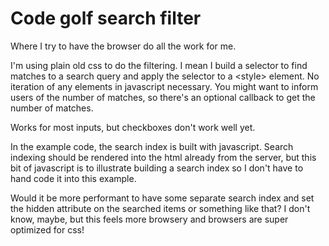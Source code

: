 # Code golf search filter

Where I try to have the browser do all the work for me.

I'm using plain old css to do the filtering. I mean I build a selector to find matches to a search query and apply the selector to a &lt;style&gt; element. No iteration of any elements in javascript necessary. You might want to inform users of the number of matches, so there's an optional callback to get the number of matches.

Works for most inputs, but checkboxes don't work well yet.

In the example code, the search index is built with javascript. Search indexing should be rendered into the html already from the server, but this bit of javascript is to illustrate building a search index so I don't have to hand code it into this example.

Would it be more performant to have some separate search index and set the hidden attribute on the searched items or something like that? I don't know, maybe, but this feels more browsery and browsers are super optimized for css!